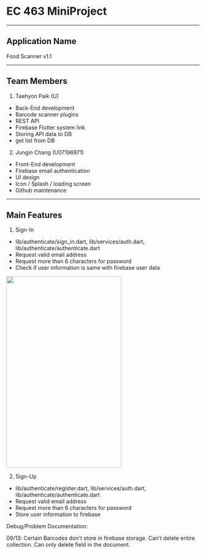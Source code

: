 # EC 463 MiniProject
--------------------
## Application Name

Food Scanner v1.1

-------------------
## Team Members
1) Taehyon Paik (U)
 - Back-End development
 - Barcode scanner plugins
 - REST API
 - Firebase Flutter system link
 - Storing API data to DB 
 - get list from DB 

2. Jungin Chang (U07196971)
 - Front-End development
 - Firebase email authentication
 - UI design 
 - Icon / Splash / loading screen
 - Github maintenance
--------------------
## Main Features 
1) Sign-In
 - lib/authenticate/sign_in.dart, lib/services/auth.dart, lib/authenticate/authenticate.dart
 - Request valid email address
 - Request more than 6 characters for password
 - Check if user information is same with firebase user data

<img src="https://user-images.githubusercontent.com/60164571/133667322-e8a0dce1-55f6-46f7-bab3-9e312fcb48e6.png"  width="300" height="500">

2) Sign-Up
 - lib/authenticate/register.dart, lib/services/auth.dart, lib/authenticate/authenticate.dart
 - Request valid email address
 - Request more than 6 characters for password
 - Store user information to firebase

Debug/Problem Documentation:

09/13: 
Certain Barcodes don't store in firebase storage.
Can't delete entire collection. Can only delete field in the document.


